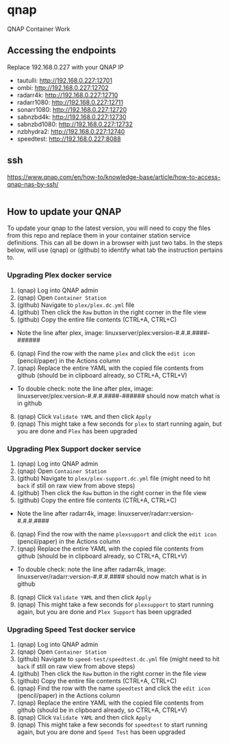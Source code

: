 # qnap
QNAP Container Work


## Accessing the endpoints
Replace 192.168.0.227 with your QNAP IP

  - tautulli: http://192.168.0.227:12701
  - ombi: http://192.168.0.227:12702
  - radarr4k: http://192.168.0.227:12710
  - radarr1080: http://192.168.0.227:12711
  - sonarr1080: http://192.168.0.227:12720 
  - sabnzbd4k: http://192.168.0.227:12730
  - sabnzbd1080: http://192.168.0.227:12732
  - nzbhydra2: http://192.168.0.227:12740
  - speedtest: http://192.168.0.227:8088


## ssh
https://www.qnap.com/en/how-to/knowledge-base/article/how-to-access-qnap-nas-by-ssh/
```

```


## How to update your QNAP
To update your qnap to the latest version, you will need to copy the files from this repo and replace them in your container station service definitions.  This can all be down in a browser with just two tabs.  In the steps below, will use (qnap) or (github) to identify what tab the instruction pertains to.

### Upgrading Plex docker service
1) (qnap) Log into QNAP admin
2) (qnap) Open `Container Station`
3) (github) Navigate to `plex/plex.dc.yml` file
4) (github) Then click the `Raw` button in the right corner in the file view
5) (github) Copy the entire file contents (CTRL+A, CTRL+C)
  + Note the line after plex, image: linuxserver/plex:version-#.#.#.####-######
6) (qnap) Find the row with the name `plex` and click the `edit icon` (pencil/paper) in the Actions column
7) (qnap) Replace the entire YAML with the copied file contents from github (should be in clipboard already, so CTRL+A, CTRL+V)
  + To double check: note the line after plex, image: linuxserver/plex:version-#.#.#.####-###### should now match what is in github 
8) (qnap) Click `Validate YAML` and then click `Apply`
9) (qnap) This might take a few seconds for `plex` to start running again, but you are done and `Plex` has been upgraded

### Upgrading Plex Support docker service
1) (qnap) Log into QNAP admin
2) (qnap) Open `Container Station`
3) (github) Navigate to `plex/plex-support.dc.yml` file (might need to hit `back` if still on raw view from above steps)
4) (github) Then click the `Raw` button in the right corner in the file view
5) (github) Copy the entire file contents (CTRL+A, CTRL+C)
  + Note the line after radarr4k, image: linuxserver/radarr:version-#.#.#.####
6) (qnap) Find the row with the name `plexsupport` and click the `edit icon` (pencil/paper) in the Actions column
7) (qnap) Replace the entire YAML with the copied file contents from github (should be in clipboard already, so CTRL+A, CTRL+V)
  + To double check: note the line after radarr4k, image: linuxserver/radarr:version-#.#.#.#### should now match what is in github 
8) (qnap) Click `Validate YAML` and then click `Apply`
9) (qnap) This might take a few seconds for `plexsupport` to start running again, but you are done and `Plex Support` has been upgraded

### Upgrading Speed Test docker service
1) (qnap) Log into QNAP admin
2) (qnap) Open `Container Station`
3) (github) Navigate to `speed-test/speedtest.dc.yml` file (might need to hit `back` if still on raw view from above steps)
4) (github) Then click the `Raw` button in the right corner in the file view
5) (github) Copy the entire file contents (CTRL+A, CTRL+C)
6) (qnap) Find the row with the name `speedtest` and click the `edit icon` (pencil/paper) in the Actions column
7) (qnap) Replace the entire YAML with the copied file contents from github (should be in clipboard already, so CTRL+A, CTRL+V)
8) (qnap) Click `Validate YAML` and then click `Apply`
9) (qnap) This might take a few seconds for `speedtest` to start running again, but you are done and `Speed Test` has been upgraded
